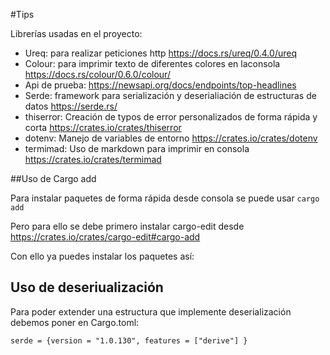 #Tips

Librerías usadas en el proyecto:
* Ureq: para realizar peticiones http https://docs.rs/ureq/0.4.0/ureq
* Colour: para imprimir texto de diferentes colores en laconsola https://docs.rs/colour/0.6.0/colour/
* Api de prueba: https://newsapi.org/docs/endpoints/top-headlines
* Serde: framework para serialización y deserialiación de estructuras de datos https://serde.rs/
* thiserror: Creación de typos de error personalizados de forma rápida y corta https://crates.io/crates/thiserror
* dotenv: Manejo de variables de entorno https://crates.io/crates/dotenv
* termimad: Uso de markdown para imprimir en consola https://crates.io/crates/termimad




##Uso de Cargo add

Para instalar paquetes de forma rápida desde consola se puede usar `cargo add` 

Pero para ello se debe primero instalar cargo-edit desde https://crates.io/crates/cargo-edit#cargo-add 

Con ello ya puedes instalar los paquetes así:

## Uso de deseriualización

Para poder extender una estructura que implemente deserialización debemos poner en Cargo.toml:

~~~ 
serde = {version = "1.0.130", features = ["derive"] }
~~~

